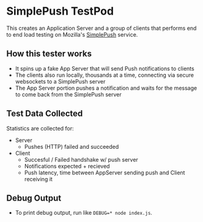 # SimplePush TestPod

This creates an Application Server and a group of clients that performs end to
end load testing on Mozilla's [SimplePush](https://wiki.mozilla.org/WebAPI/SimplePush) service.

## How this tester works

* It spins up a fake App Server that will send Push notifications to clients
* The clients also run locally, thousands at a time, connecting via secure websockets
  to a SimplePush server
* The App Server portion pushes a notification and waits for the message to come back
  from the SimplePush server

## Test Data Collected

Statistics are collected for: 

* Server
    * Pushes (HTTP) failed and succeeded
* Client 
    * Succesful / Failed handshake w/ push server
    * Notifications expected + recieved
    * Push latency, time between AppServer sending push and Client receiving it


## Debug Output
* To print debug output, run like `DEBUG=* node index.js`.
